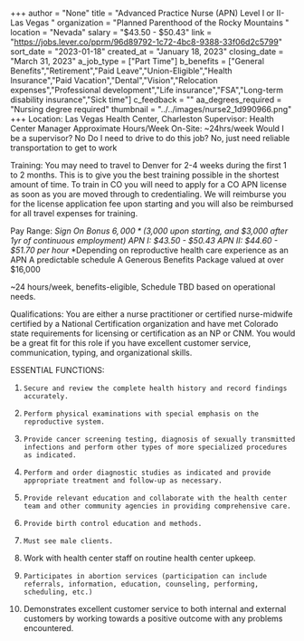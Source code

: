 +++
author = "None"
title = "Advanced Practice Nurse (APN) Level I or II- Las Vegas "
organization = "Planned Parenthood of the Rocky Mountains "
location = "Nevada"
salary = "$43.50 - $50.43"
link = "https://jobs.lever.co/pprm/96d89792-1c72-4bc8-9388-33f06d2c5799"
sort_date = "2023-01-18"
created_at = "January 18, 2023"
closing_date = "March 31, 2023"
a_job_type = ["Part Time"]
b_benefits = ["General Benefits","Retirement","Paid Leave","Union-Eligible","Health Insurance","Paid Vacation","Dental","Vision","Relocation expenses","Professional development","Life insurance","FSA","Long-term disability insurance","Sick time"]
c_feedback = ""
aa_degrees_required = "Nursing degree required"
thumbnail = "../../images/nurse2_1d990966.png"
+++
Location: Las Vegas Health Center, Charleston 
Supervisor:  Health Center Manager 
Approximate Hours/Week On-Site: ~24hrs/week
Would I be a supervisor? No
Do I need to drive to do this job? No, just need reliable transportation to get to work

Training: You may need to travel to Denver for 2-4 weeks during the first 1 to 2 months. This is to give you the best training possible in the shortest amount of time. To train in CO you will need to apply for a CO APN license as soon as you are moved through to credentialing. We will reimburse you for the license application fee upon starting and you will also be reimbursed for all travel expenses for training. 

Pay Range: 
 *Sign On Bonus $6,000* ($3,000 upon starting, and $3,000 after 1yr of continuous employment)
APN I: $43.50 - $50.43
APN II: $44.60 - $51.70 per hour*
*Depending on reproductive health care experience as an APN
A predictable schedule
A Generous Benefits Package valued at over $16,000

~24 hours/week, benefits-eligible, Schedule TBD based on operational needs.

Qualifications: You are either a nurse practitioner or certified nurse-midwife certified by a National Certification organization and have met Colorado state requirements for licensing or certification as an NP or CNM. You would be a great fit for this role if you have excellent customer service, communication, typing, and organizational skills. 
  
ESSENTIAL FUNCTIONS:
1.     Secure and review the complete health history and record findings accurately.
2.     Perform physical examinations with special emphasis on the reproductive system.
3.     Provide cancer screening testing, diagnosis of sexually transmitted infections and perform other types of more specialized procedures as indicated.
4.     Perform and order diagnostic studies as indicated and provide appropriate treatment and follow-up as necessary.
5.     Provide relevant education and collaborate with the health center team and other community agencies in providing comprehensive care.
6.     Provide birth control education and methods.
7.     Must see male clients. 
8.    Work with health center staff on routine health center upkeep.
9.     Participates in abortion services (participation can include referrals, information, education, counseling, performing, scheduling, etc.)
10.  Demonstrates excellent customer service to both internal and external customers by working towards a positive outcome with any problems encountered.